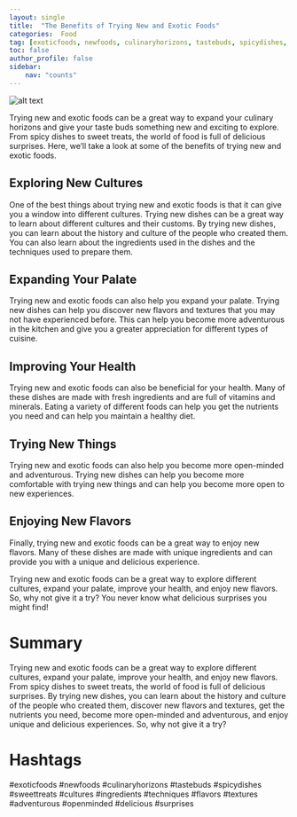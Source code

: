 ```yaml
---
layout: single
title:  "The Benefits of Trying New and Exotic Foods"
categories:  Food
tag: [exoticfoods, newfoods, culinaryhorizons, tastebuds, spicydishes, sweettreats, cultures, ingredients, techniques, flavors, textures, adventurous, openminded, delicious, surprises, ]
toc: false
author_profile: false
sidebar:
    nav: "counts"
---
```

    
![alt text](https://images.unsplash.com/photo-1548407260-da850faa41e3?ixlib=rb-1.2.1&ixid=eyJhcHBfaWQiOjEyMDd9&auto=format&fit=crop&w=1350&q=80 "Cover Image")

Trying new and exotic foods can be a great way to expand your culinary horizons and give your taste buds something new and exciting to explore. From spicy dishes to sweet treats, the world of food is full of delicious surprises. Here, we’ll take a look at some of the benefits of trying new and exotic foods.

## Exploring New Cultures

One of the best things about trying new and exotic foods is that it can give you a window into different cultures. Trying new dishes can be a great way to learn about different cultures and their customs. By trying new dishes, you can learn about the history and culture of the people who created them. You can also learn about the ingredients used in the dishes and the techniques used to prepare them.

## Expanding Your Palate

Trying new and exotic foods can also help you expand your palate. Trying new dishes can help you discover new flavors and textures that you may not have experienced before. This can help you become more adventurous in the kitchen and give you a greater appreciation for different types of cuisine.

## Improving Your Health

Trying new and exotic foods can also be beneficial for your health. Many of these dishes are made with fresh ingredients and are full of vitamins and minerals. Eating a variety of different foods can help you get the nutrients you need and can help you maintain a healthy diet.

## Trying New Things

Trying new and exotic foods can also help you become more open-minded and adventurous. Trying new dishes can help you become more comfortable with trying new things and can help you become more open to new experiences.

## Enjoying New Flavors

Finally, trying new and exotic foods can be a great way to enjoy new flavors. Many of these dishes are made with unique ingredients and can provide you with a unique and delicious experience.

Trying new and exotic foods can be a great way to explore different cultures, expand your palate, improve your health, and enjoy new flavors. So, why not give it a try? You never know what delicious surprises you might find!

# Summary 
Trying new and exotic foods can be a great way to explore different cultures, expand your palate, improve your health, and enjoy new flavors. From spicy dishes to sweet treats, the world of food is full of delicious surprises. By trying new dishes, you can learn about the history and culture of the people who created them, discover new flavors and textures, get the nutrients you need, become more open-minded and adventurous, and enjoy unique and delicious experiences. So, why not give it a try? 

# Hashtags 
#exoticfoods #newfoods #culinaryhorizons #tastebuds #spicydishes #sweettreats #cultures #ingredients #techniques #flavors #textures #adventurous #openminded #delicious #surprises